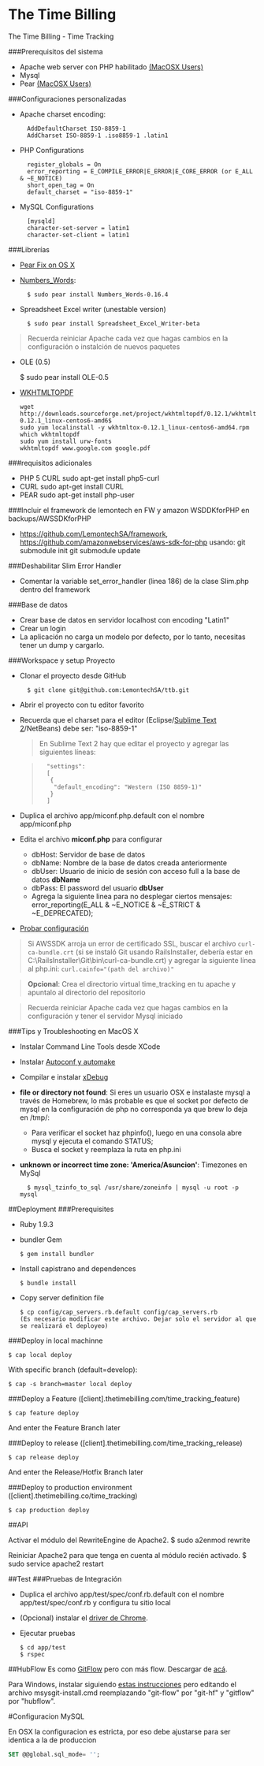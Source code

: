 The Time Billing
================================

The Time Billing - Time Tracking


###Prerequisitos del sistema
* Apache web server con PHP habilitado [(MacOSX Users)][1]
* Mysql
* Pear [(MacOSX Users)][2]

###Configuraciones personalizadas
* Apache charset encoding:

        AddDefaultCharset ISO-8859-1
        AddCharset ISO-8859-1 .iso8859-1 .latin1

* PHP Configurations

        register_globals = On
        error_reporting = E_COMPILE_ERROR|E_ERROR|E_CORE_ERROR (or E_ALL & ~E_NOTICE)
        short_open_tag = On
        default_charset = "iso-8859-1"

* MySQL Configurations

        [mysqld]
        character-set-server = latin1
        character-set-client = latin1

###Librerías
* [Pear Fix on OS X](https://github.com/LemontechSA/ttb/wiki/Fix-pear-OS-X)
* [Numbers_Words][3]:

        $ sudo pear install Numbers_Words-0.16.4

* Spreadsheet Excel writer (unestable version)

        $ sudo pear install Spreadsheet_Excel_Writer-beta

> Recuerda reiniciar Apache cada vez que hagas cambios en la configuración o instalción de nuevos paquetes

 * OLE (0.5)

      $ sudo pear install OLE-0.5

* [WKHTMLTOPDF](http://wkhtmltopdf.org/)
  
  ````
  wget http://downloads.sourceforge.net/project/wkhtmltopdf/0.12.1/wkhtmltox-0.12.1_linux-centos6-amd6$
  sudo yum localinstall -y wkhtmltox-0.12.1_linux-centos6-amd64.rpm
  which wkhtmltopdf
  sudo yum install urw-fonts
  wkhtmltopdf www.google.com google.pdf
  ````

###requisitos adicionales

* PHP 5 CURL sudo apt-get install php5-curl
* CURL		 sudo apt-get install CURL
* PEAR		 sudo apt-get install php-user

###Incluir el framework de lemontech en FW y amazon WSDDKforPHP en backups/AWSSDKforPHP
* https://github.com/LemontechSA/framework, https://github.com/amazonwebservices/aws-sdk-for-php usando:
    git submodule init
    git submodule update

###Deshabilitar Slim Error Handler
* Comentar la variable set_error_handler (linea 186) de la clase Slim.php dentro del framework

###Base de datos
* Crear base de datos en servidor localhost con encoding "Latin1"
* Crear un login
* La aplicación no carga un modelo por defecto, por lo tanto, necesitas tener un dump y cargarlo.

###Workspace y setup Proyecto
* Clonar el proyecto desde GitHub

        $ git clone git@github.com:LemontechSA/ttb.git

* Abrir el proyecto con tu editor favorito
* Recuerda que el charset para el editor (Eclipse/[Sublime Text 2][10]/NetBeans) debe ser: "iso-8859-1"
  > En Sublime Text 2 hay que editar el proyecto y agregar las siguientes líneas:

  >       "settings":
  >       [
  >        {
  >         "default_encoding": "Western (ISO 8859-1)"
  >        }
  >       ]

* Duplica el archivo app/miconf.php.default con el nombre app/miconf.php
* Edita el archivo **miconf.php** para configurar
  * dbHost: Servidor de base de datos
  * dbName: Nombre de la base de datos creada anteriormente
  * dbUser: Usuario de inicio de sesión con acceso full a la base de datos **dbName**
  * dbPass: El password del usuario **dbUser**
  * Agrega la siguiente linea para no desplegar ciertos mensajes:
    error_reporting(E_ALL & ~E_NOTICE & ~E_STRICT & ~E_DEPRECATED);

* [Probar configuración][6]

> Si AWSSDK arroja un error de certificado SSL, buscar el archivo ```curl-ca-bundle.crt``` (si se instaló Git usando RailsInstaller, debería estar en C:\RailsInstaller\Git\bin\curl-ca-bundle.crt) y agregar la siguiente línea al php.ini: ```curl.cainfo="(path del archivo)"```

> **Opcional**: Crea el directorio virtual time_tracking en tu apache y apuntalo al directorio del repositorio

> Recuerda reiniciar Apache cada vez que hagas cambios en la configuración y tener el servidor Mysql iniciado


###Tips y Troubleshooting en MacOS X
* Instalar Command Line Tools desde XCode
* Instalar [Autoconf y automake][4]
* Compilar e instalar [xDebug][5]

* **file or directory not found**: Si eres un usuario OSX e instalaste mysql a través de Homebrew, lo más probable es que el socket por defecto de mysql en la configuración de php no corresponda ya que brew lo deja en /tmp/:
  * Para verificar el socket haz phpinfo(), luego en una consola abre mysql y ejecuta el comando STATUS;
  * Busca el socket y reemplaza la ruta en php.ini

* **unknown or incorrect time zone: 'America/Asuncion'**: Timezones en MySql

        $ mysql_tzinfo_to_sql /usr/share/zoneinfo | mysql -u root -p mysql


##Deployment
###Prerequisites
  * Ruby 1.9.3
  * bundler Gem

        $ gem install bundler

  * Install capistrano and dependences

        $ bundle install

  * Copy server definition file

        $ cp config/cap_servers.rb.default config/cap_servers.rb
        (Es necesario modificar este archivo. Dejar solo el servidor al que se realizará el deployeo)

###Deploy in local machinne

    $ cap local deploy

  With  specific branch (default=develop):

    $ cap -s branch=master local deploy

###Deploy a Feature ([client].thetimebilling.com/time_tracking_feature)

    $ cap feature deploy

  And enter the Feature Branch later

###Deploy to release ([client].thetimebilling.com/time_tracking_release)

    $ cap release deploy

  And enter the Release/Hotfix Branch later

###Deploy to production environment ([client].thetimebilling.co/time_tracking)

    $ cap production deploy

##API

Activar el módulo del RewriteEngine de Apache2.
$ sudo a2enmod rewrite

Reiniciar Apache2 para que tenga en cuenta al módulo recién activado.
$ sudo service apache2 restart

##Test
###Pruebas de Integración
  * Duplica el archivo app/test/spec/conf.rb.default con el nombre app/test/spec/conf.rb y configura tu sitio local
  * (Opcional) instalar el [driver de Chrome][11].
  * Ejecutar pruebas

        $ cd app/test
        $ rspec


##HubFlow
Es como [GitFlow][7] pero con más flow. Descargar de [acá][8].

Para Windows, instalar siguiendo [estas instrucciones][9] pero editando el archivo msysgit-install.cmd reemplazando "git-flow" por "git-hf" y "gitflow" por "hubflow".

#Configuracion MySQL

En OSX la configuracion es estricta, por eso debe ajustarse para ser identica a la de produccion

```sql
SET @@global.sql_mode= '';
```

[1]: https://gist.github.com/3867988
[2]: https://gist.github.com/3868074
[3]: http://pear.php.net/package/Numbers_Words
[4]: http://www.mattvsworld.com/blog/2010/02/install-the-latest-autoconf-and-automake-on-mac-os-10-6
[5]: http://xdebug.org/wizard.php
[6]: http://localhost/time_tracking
[7]: https://github.com/nvie/gitflow
[8]: https://github.com/datasift/gitflow
[9]: https://github.com/nvie/gitflow/wiki/Windows
[10]: http://www.sublimetext.com/
[11]: https://github.com/LemontechSA/ttb/wiki/Correr-Capybara-con-Chrome
